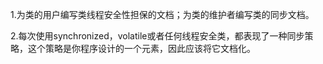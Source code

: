 1.为类的用户编写类线程安全性担保的文档；为类的维护者编写类的同步文档。

2.每次使用synchronized，volatile或者任何线程安全类，都表现了一种同步策略，这个策略是你程序设计的一个元素，因此应该将它文档化。
